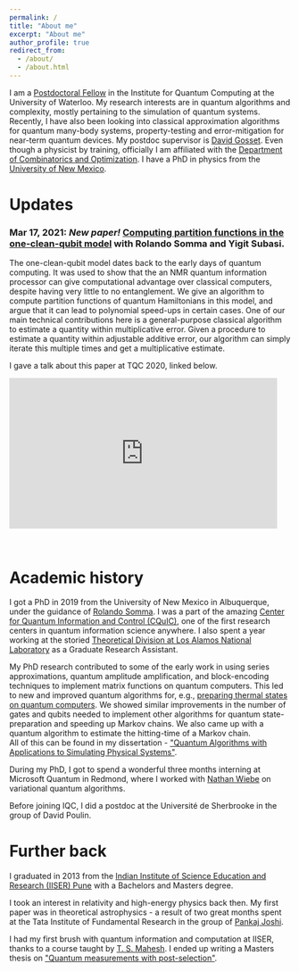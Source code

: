 ```yaml
---
permalink: /
title: "About me"
excerpt: "About me"
author_profile: true
redirect_from:
  - /about/
  - /about.html
---
```

I am a [Postdoctoral Fellow](https://services.iqc.uwaterloo.ca/people/profile/a2chnara/) in the Institute for Quantum Computing at the University of Waterloo. My research interests are in quantum algorithms and complexity, mostly pertaining to the simulation of quantum systems. Recently, I have also been looking into classical approximation algorithms for quantum many-body systems, property-testing and error-mitigation for near-term quantum devices. My postdoc supervisor is [David Gosset](http://www.davidgosset.com/). Even though a physicist by training, officially I am affiliated with the [Department of Combinatorics and Optimization](https://uwaterloo.ca/combinatorics-and-optimization/). I have a PhD in physics from the [University of New Mexico](www.unm.edu).

Updates
======
### Mar 17, 2021: _New paper!_ [Computing partition functions in the one-clean-qubit model](https://journals.aps.org/pra/abstract/10.1103/PhysRevA.103.032422) with Rolando Somma and Yigit Subasi.

The one-clean-qubit model dates back to the early days of quantum computing. It was used to show that the an NMR quantum information processor can give computational advantage over classical computers, despite having very little to no entanglement. We give an algorithm to compute partition functions of quantum Hamiltonians in this model, and argue that it can lead to polynomial speed-ups in certain cases.
One of our main technical contributions here is a general-purpose classical algorithm to estimate a quantity within multiplicative error. Given a procedure to estimate a quantity within adjustable additive error, our algorithm can simply iterate this multiple times and get a multiplicative estimate.

I gave a talk about this paper at TQC 2020, linked below.
<iframe width="480" height="270" src="https://www.youtube.com/embed/sc_rWyCVZRY?start=17161" title="YouTube video player" frameborder="0" allow="accelerometer; autoplay; clipboard-write; encrypted-media; gyroscope; picture-in-picture" allowfullscreen></iframe>

&nbsp;  

Academic history
======
I got a PhD in 2019 from the University of New Mexico in Albuquerque, under the guidance of [Rolando Somma](https://sites.google.com/site/rolandodsom/). I was a part of the amazing [Center for Quantum Information and Control (CQuIC)](https://cquic.unm.edu/), one of the first research centers in quantum information science anywhere. I also spent a year working at the storied [Theoretical Division at Los Alamos National Laboratory](https://www.lanl.gov/org/ddste/aldsc/theoretical/index.php) as a Graduate Research Assistant.

My PhD research contributed to some of the early work in using series approximations, quantum amplitude amplification, and block-encoding techniques to implement matrix functions on quantum computers. This led to new and improved quantum algorithms for, e.g., [preparing thermal states on quantum computers](https://arxiv.org/abs/1603.02940). We showed similar improvements in the number of gates and qubits needed to implement other algorithms for quantum state-preparation and speeding up Markov chains. We also came up with a quantum algorithm to estimate the hitting-time of a Markov chain.  
All of this can be found in my dissertation - ["Quantum Algorithms with Applications to Simulating Physical Systems"](https://digitalrepository.unm.edu/phyc_etds/229/).

During my PhD, I got to spend a wonderful three months interning at Microsoft Quantum in Redmond, where I worked with [Nathan Wiebe](https://cqiqc.physics.utoronto.ca/people/nathan-wiebe/) on variational quantum algorithms.

Before joining IQC, I did a postdoc at the Universit&#x00E9; de Sherbrooke in the group of David Poulin.


Further back
======
I graduated in 2013 from the [Indian Institute of Science Education and Research (IISER) Pune](https://www.iiserpune.ac.in/) with a Bachelors and Masters degree.

I took an interest in relativity and high-energy physics back then. My first paper was in theoretical astrophysics - a result of two great months spent at the Tata Institute of Fundamental Research in the group of [Pankaj Joshi](https://web.tifr.res.in/~psj/).

I had my first brush with quantum information and computation at IISER, thanks to a course taught by [T. S. Mahesh](http://www.iiserpune.ac.in/~mahesh.ts/homepage.htm). I ended up writing a Masters thesis on ["Quantum measurements with post-selection"](http://dr.iiserpune.ac.in:8080/xmlui/handle/123456789/255).
